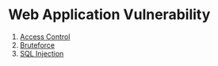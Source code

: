 # Web Application Vulnerability

1. [Access Control](content/access_control.md)
2. [Bruteforce](content/bruteforce.md)
3. [SQL Injection](content/sqli.md)
